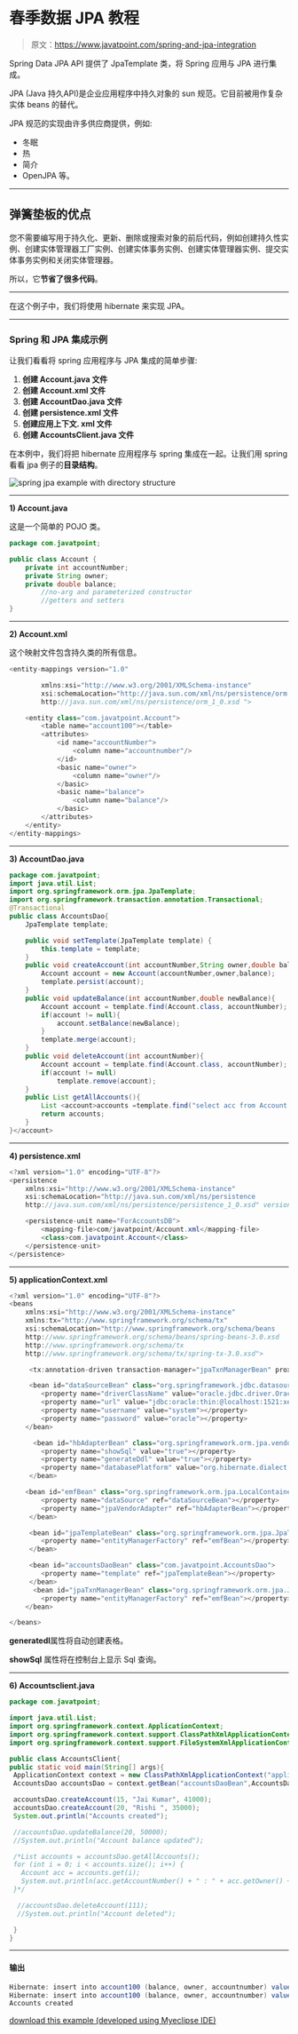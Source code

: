 # 春季数据 JPA 教程

> 原文：<https://www.javatpoint.com/spring-and-jpa-integration>

Spring Data JPA API 提供了 JpaTemplate 类，将 Spring 应用与 JPA 进行集成。

JPA (Java 持久API)是企业应用程序中持久对象的 sun 规范。它目前被用作复杂实体 beans 的替代。

JPA 规范的实现由许多供应商提供，例如:

*   冬眠
*   热
*   简介
*   OpenJPA 等。

* * *

## 弹簧垫板的优点

您不需要编写用于持久化、更新、删除或搜索对象的前后代码，例如创建持久性实例、创建实体管理器工厂实例、创建实体事务实例、创建实体管理器实例、提交实体事务实例和关闭实体管理器。

所以，它**节省了很多代码**。

* * *

在这个例子中，我们将使用 hibernate 来实现 JPA。

* * *

### Spring 和 JPA 集成示例

让我们看看将 spring 应用程序与 JPA 集成的简单步骤:

1.  **创建 Account.java 文件**
2.  **创建 Account.xml 文件**
3.  **创建 AccountDao.java 文件**
4.  **创建 persistence.xml 文件**
5.  **创建应用上下文. xml 文件**
6.  **创建 AccountsClient.java 文件**

在本例中，我们将把 hibernate 应用程序与 spring 集成在一起。让我们用 spring 看看 jpa 例子的**目录结构**。

![spring jpa example with directory structure](../img/2ec779442fbdfb69cd76534b00df1332.png)

* * *

**1) Account.java**

这是一个简单的 POJO 类。

```java
package com.javatpoint;

public class Account {
	private int accountNumber;
	private String owner;
	private double balance;
        //no-arg and parameterized constructor
        //getters and setters
}

```

* * *

**2) Account.xml**

这个映射文件包含持久类的所有信息。

```java
<entity-mappings version="1.0" 

		xmlns:xsi="http://www.w3.org/2001/XMLSchema-instance" 
		xsi:schemaLocation="http://java.sun.com/xml/ns/persistence/orm 
		http://java.sun.com/xml/ns/persistence/orm_1_0.xsd ">

	<entity class="com.javatpoint.Account">
		<table name="account100"></table>
		<attributes>
			<id name="accountNumber">
				<column name="accountnumber"/>
			</id>
			<basic name="owner">
				<column name="owner"/>
			</basic>
			<basic name="balance">
				<column name="balance"/>
			</basic>
		</attributes>
	</entity>
</entity-mappings>

```

* * *

**3) AccountDao.java**

```java
package com.javatpoint;
import java.util.List;
import org.springframework.orm.jpa.JpaTemplate;
import org.springframework.transaction.annotation.Transactional;
@Transactional
public class AccountsDao{
	JpaTemplate template;

	public void setTemplate(JpaTemplate template) {
		this.template = template;
	}
	public void createAccount(int accountNumber,String owner,double balance){
		Account account = new Account(accountNumber,owner,balance);
		template.persist(account);
	}
	public void updateBalance(int accountNumber,double newBalance){
		Account account = template.find(Account.class, accountNumber);
		if(account != null){
			account.setBalance(newBalance);
		}
		template.merge(account);
	}
	public void deleteAccount(int accountNumber){
		Account account = template.find(Account.class, accountNumber);
		if(account != null)
			template.remove(account);
	}
	public List getAllAccounts(){
		List <account>accounts =template.find("select acc from Account acc");
		return accounts;
	}
}</account> 
```

* * *

**4) persistence.xml**

```java
<?xml version="1.0" encoding="UTF-8"?>
<persistence 
    xmlns:xsi="http://www.w3.org/2001/XMLSchema-instance"
    xsi:schemaLocation="http://java.sun.com/xml/ns/persistence
    http://java.sun.com/xml/ns/persistence/persistence_1_0.xsd" version="1.0">

	<persistence-unit name="ForAccountsDB">
		<mapping-file>com/javatpoint/Account.xml</mapping-file>
		<class>com.javatpoint.Account</class>
	</persistence-unit>
</persistence>

```

* * *

**5) applicationContext.xml**

```java
<?xml version="1.0" encoding="UTF-8"?>
<beans  
	xmlns:xsi="http://www.w3.org/2001/XMLSchema-instance" 
	xmlns:tx="http://www.springframework.org/schema/tx" 
	xsi:schemaLocation="http://www.springframework.org/schema/beans 
	http://www.springframework.org/schema/beans/spring-beans-3.0.xsd 
	http://www.springframework.org/schema/tx
	http://www.springframework.org/schema/tx/spring-tx-3.0.xsd">

 	 <tx:annotation-driven transaction-manager="jpaTxnManagerBean" proxy-target-class="true"/>

	 <bean id="dataSourceBean" class="org.springframework.jdbc.datasource.DriverManagerDataSource">
		<property name="driverClassName" value="oracle.jdbc.driver.OracleDriver"></property>
		<property name="url" value="jdbc:oracle:thin:@localhost:1521:xe"></property>
		<property name="username" value="system"></property>
		<property name="password" value="oracle"></property>
	</bean>

 	  <bean id="hbAdapterBean" class="org.springframework.orm.jpa.vendor.HibernateJpaVendorAdapter">
	 	<property name="showSql" value="true"></property>
	 	<property name="generateDdl" value="true"></property>
	 	<property name="databasePlatform" value="org.hibernate.dialect.OracleDialect"></property>
	 </bean>

	<bean id="emfBean" class="org.springframework.orm.jpa.LocalContainerEntityManagerFactoryBean">
	 	<property name="dataSource" ref="dataSourceBean"></property>
	 	<property name="jpaVendorAdapter" ref="hbAdapterBean"></property>
	 </bean>

	 <bean id="jpaTemplateBean" class="org.springframework.orm.jpa.JpaTemplate">
 	 	<property name="entityManagerFactory" ref="emfBean"></property>
 	 </bean>

 	 <bean id="accountsDaoBean" class="com.javatpoint.AccountsDao">
 	 	<property name="template" ref="jpaTemplateBean"></property>
 	 </bean>
 	  <bean id="jpaTxnManagerBean" class="org.springframework.orm.jpa.JpaTransactionManager">
		<property name="entityManagerFactory" ref="emfBean"></property>
	</bean>

</beans>

```

**generatedl**属性将自动创建表格。

**showSql** 属性将在控制台上显示 Sql 查询。

* * *

**6) Accountsclient.java**

```java
package com.javatpoint;

import java.util.List;
import org.springframework.context.ApplicationContext;
import org.springframework.context.support.ClassPathXmlApplicationContext;
import org.springframework.context.support.FileSystemXmlApplicationContext;

public class AccountsClient{
public static void main(String[] args){
 ApplicationContext context = new ClassPathXmlApplicationContext("applicationContext.xml");
 AccountsDao accountsDao = context.getBean("accountsDaoBean",AccountsDao.class);

 accountsDao.createAccount(15, "Jai Kumar", 41000);
 accountsDao.createAccount(20, "Rishi ", 35000);
 System.out.println("Accounts created");

 //accountsDao.updateBalance(20, 50000);
 //System.out.println("Account balance updated");

 /*List accounts = accountsDao.getAllAccounts();
 for (int i = 0; i < accounts.size(); i++) {
   Account acc = accounts.get(i);
   System.out.println(acc.getAccountNumber() + " : " + acc.getOwner() + " (" + acc.getBalance() + ")");
 }*/

  //accountsDao.deleteAccount(111);
  //System.out.println("Account deleted");

 }
} 
```

* * *

#### 输出

```java
Hibernate: insert into account100 (balance, owner, accountnumber) values (?, ?, ?)
Hibernate: insert into account100 (balance, owner, accountnumber) values (?, ?, ?)
Accounts created

```

[download this example (developed using Myeclipse IDE)](https://static.javatpoint.com/src/sp/jpawithhb.zip)